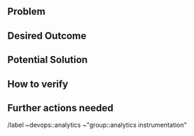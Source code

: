 ## Problem
<!-- The problem being addressed by this issue -->

## Desired Outcome
<!-- The desired state of the affected system after this issue has been completed -->

## Potential Solution
<!-- An outline of potential solutions to get to the desired outcome. These solution(s) can still be adjusted throughout the implementation as long as the desired outcome is achieved. -->

## How to verify
<!-- How can we verify that the desired outcome has been achieved? The instructions from this section should be used to move the issue from ~“worfklow::verification”. -->

## Further actions needed
<!-- Any further tasks that need to be completed after the main work of the issue is done, such as announcing the changes or updating documentation. -->
<!-- This section is optional. -->

<!-- Make sure to add one of the type labels (as per https://handbook.gitlab.com/handbook/engineering/metrics/#work-type-classification):-->
<!-- /label ~"type::bug" ~"type::feature" ~"type::tooling" ~"type::maintenance" -->

/label ~devops::analytics ~"group::analytics instrumentation"
